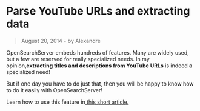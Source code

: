 # Parse YouTube URLs and extracting data

> August 20, 2014 - by Alexandre

OpenSearchServer embeds hundreds of features. Many are widely used, but a few are reserved for really specialized needs. In my opinion,**extracting titles and descriptions from YouTube URLs** is indeed a specialized need!

But if one day you have to do just that, then you will be happy to know how to do it easily with OpenSearchServer!

Learn how to use this feature in[ this short article.](http://www.opensearchserver.com/documentation/faq/parsing/how_to_parse_YouTube_URLs_and_extract_data.md)
